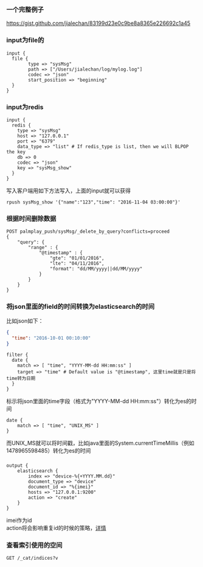### 一个完整例子

https://gist.github.com/jialechan/83199d23e0c9be8a8365e226692c1a45

### input为file的
```shell
input {
  file {
        type => "sysMsg"
        path => ["/Users/jialechan/log/mylog.log"]
        codec => "json"
        start_position => "beginning"
  }
}
```
### input为redis
```shell
input {
  redis {
    type => "sysMsg"
    host => "127.0.0.1"
    port => "6379"
    data_type => "list" # If redis_type is list, then we will BLPOP the key
    db => 0
    codec => "json"
    key => "sysMsg_show"
  }
}
```
写入客户端用如下方法写入，上面的input就可以获得
```shell
rpush sysMsg_show '{"name":"123","time": "2016-11-04 03:00:00"}'
```

### 根据时间删除数据
```shell
POST palmplay_push/sysMsg/_delete_by_query?conflicts=proceed
{
    "query": {
        "range" : {
            "@timestamp" : {
                "gte": "01/01/2016",
                "lte": "04/11/2016",
                "format": "dd/MM/yyyy||dd/MM/yyyy"
            }
        }
    }
}
```

### 将json里面的field的时间转换为elasticsearch的时间
比如json如下：
```json
{
  "time": "2016-10-01 00:10:00"
}
```
```shell
filter {
  date {
    match => [ "time", "YYYY-MM-dd HH:mm:ss" ]
    target => "time" # Default value is "@timestamp", 这里time就是只是将time转为日期
  }
}
```
标示将json里面的time字段（格式为"YYYY-MM-dd HH:mm:ss"）转化为es的时间
```shell
date {
    match => [ "time", "UNIX_MS" ]
}
```
而UNIX_MS就可以将时间戳，比如java里面的System.currentTimeMillis（例如1478965598485）转化为es的时间

### 
```shell
output {
    elasticsearch {
        index => "device-%{+YYYY.MM.dd}"
        document_type => "device"
        document_id => "%{imei}" 
        hosts => "127.0.0.1:9200"
        action => "create" 
    }
}
```
imei作为id   
action将会影响重复id的时候的策略，[详情](https://www.elastic.co/guide/en/logstash/current/plugins-outputs-elasticsearch.html#plugins-outputs-elasticsearch-action)
### 查看索引使用的空间
```shell
GET /_cat/indices?v
```
